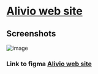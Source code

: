 # [Alivio web site](salavat-29.github.io/Alivio-web-site/)
## Screenshots
![image](https://user-images.githubusercontent.com/122313622/219874836-8b719c58-edfc-4ef4-aa46-61e6153ea820.png)
### Link to figma [Alivio web site](https://www.figma.com/file/s50e9l9pazm6RRiRNVhrej/alivio-landing-page-for-figma?node-id=0-1&t=MesCoSRnH0zKV8Ss-0)

